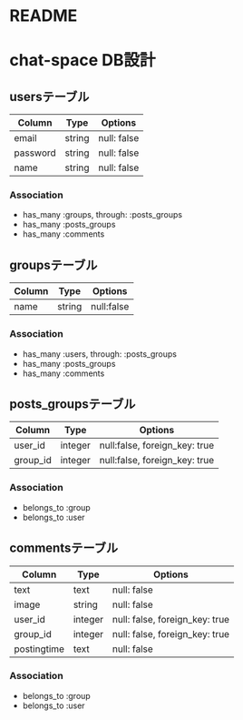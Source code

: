 # README
# chat-space DB設計
## usersテーブル
|Column|Type|Options|
|------|----|-------|
|email|string|null: false|
|password|string|null: false|
|name|string|null: false|
### Association
- has_many :groups, through: :posts_groups
- has_many :posts_groups
- has_many :comments

## groupsテーブル
|Column|Type|Options|
|------|----|-------|
|name|string|null:false|
### Association
- has_many :users, through: :posts_groups
- has_many :posts_groups
- has_many :comments


## posts_groupsテーブル
|Column|Type|Options|
|------|----|-------|
|user_id|integer|null:false, foreign_key: true|
|group_id|integer|null:false, foreign_key: true|
### Association
- belongs_to :group
- belongs_to :user

## commentsテーブル
|Column|Type|Options|
|------|----|-------|
|text|text|null: false|
|image|string|null: false|
|user_id|integer|null: false, foreign_key: true|
|group_id|integer|null: false, foreign_key: true|
|postingtime|text|null: false|
### Association
- belongs_to :group
- belongs_to :user
